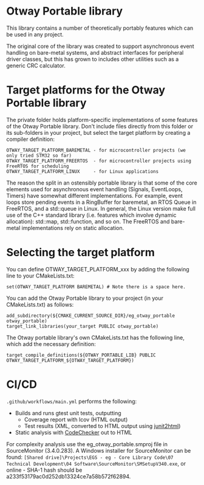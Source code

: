 # Otway Portable library

This library contains a number of theoretically portably features which can be used in any project. 

The original core of the library was created to support asynchronous event handling on bare-metal systems, and abstract interfaces for peripheral driver classes, but this has grown to includes other utilities such as a generic CRC calculator.

# Target platforms for the Otway Portable library

The private folder holds platform-specific implementations of some features of the Otway Portable library. Don't include files directly from this folder or its sub-folders in your project, but select the target platform by creating a compiler definition:

    OTWAY_TARGET_PLATFORM_BAREMETAL - for microcontroller projects (we only tried STM32 so far) 
    OTWAY_TARGET_PLATFORM_FREERTOS  - for microcontroller projects using FreeRTOS for scheduling 
    OTWAY_TARGET_PLATFORM_LINUX     - for Linux applications 

The reason the split in an ostensibly portable library is that some of the core elements used for asynchronous event handling (Signals, EventLoops, Timers) have somewhat different implementations. For example, event loops store pending events in a RingBuffer for baremetal, an RTOS Queue in FreeRTOS, and a std::queue in Linux. In general, the Linux version make full use of the C++ standard library (i.e. features which involve dynamic allocation): std::map, std::function, and so on. The FreeRTOS and bare-metal implementations rely on static allocation.

# Selecting the target platform

You can define OTWAY_TARGET_PLATFORM_xxx by adding the following line to your CMakeLists.txt:

    set(OTWAY_TARGET_PLATFORM BAREMETAL) # Note there is a space here.

You can add the Otway Portable library to your project (in your CMakeLists.txt) as follows:

    add_subdirectory(${CMAKE_CURRENT_SOURCE_DIR}/eg_otway_portable otway_portable)
    target_link_libraries(your_target PUBLIC otway_portable)

The Otway portable library's own CMakeLists.txt has the following line, which add the necessary definition:

    target_compile_definitions(${OTWAY_PORTABLE_LIB} PUBLIC OTWAY_TARGET_PLATFORM_${OTWAY_TARGET_PLATFORM})

# CI/CD

`.github/workflows/main.yml` performs the following:
- Builds and runs gtest unit tests, outputting
  - Coverage report with lcov (HTML output)
  - Test results (XML, converted to HTML output using [junit2html](https://github.com/inorton/junit2html)) 
- Static analysis with [CodeChecker](https://github.com/Ericsson/codechecker) out to HTML

For complexity analysis use the eg_otway_portable.smproj file in SourceMonitor (3.4.0.283). A Windows installer for SourceMonitor can be found: `[Shared drive]\Projects\EGS - eg - Core Library Code\07 Technical Development\04 Software\SourceMonitor\SMSetupV340.exe`, or online - SHA-1 hash should be a233f53179ac0d252db13324ce7a58b572f62894. 


